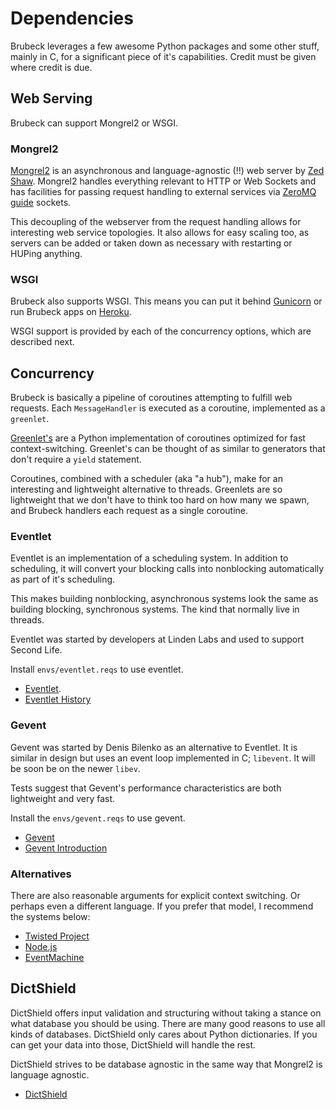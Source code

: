 # Dependencies

Brubeck leverages a few awesome Python packages and some other stuff, mainly in C, for a significant piece of it's capabilities. Credit must be given where credit is due. 


## Web Serving

Brubeck can support Mongrel2 or WSGI. 

### Mongrel2

[Mongrel2](http://mongrel2.org) is an asynchronous and language-agnostic (!!) web server by [Zed Shaw](http://zedshaw.com/). Mongrel2 handles everything relevant to HTTP or Web Sockets and has facilities for passing request handling to external services via [ZeroMQ guide](http://zguide.zeromq.org/) sockets. 

This decoupling of the webserver from the request handling allows for interesting web service topologies. It also allows for easy scaling too, as servers can be added or taken down as necessary with restarting or HUPing anything.

### WSGI

Brubeck also supports WSGI. This means you can put it behind [Gunicorn](http://gunicorn.org/) or run Brubeck apps on [Heroku](http://www.heroku.com/).

WSGI support is provided by each of the concurrency options, which are described next.


## Concurrency

Brubeck is basically a pipeline of coroutines attempting to fulfill web requests.  Each `MessageHandler` is executed as a coroutine, implemented as a `greenlet`.

[Greenlet's](http://packages.python.org/greenlet/) are a Python implementation of coroutines optimized for fast context-switching.  Greenlet's can be thought of as similar to generators that don't require a `yield` statement.

Coroutines, combined with a scheduler (aka "a hub"), make for an interesting and lightweight alternative to threads.  Greenlets are so lightweight that we don't have to think too hard on how many we spawn, and Brubeck handlers each request as a single coroutine.


### Eventlet

Eventlet is an implementation of a scheduling system.  In addition to scheduling, it will convert your blocking calls into nonblocking automatically as part of it's scheduling.

This makes building nonblocking, asynchronous systems look the same as building blocking, synchronous systems. The kind that normally live in threads.

Eventlet was started by developers at Linden Labs and used to support Second Life.

Install `envs/eventlet.reqs` to use eventlet.

* [Eventlet](http://eventlet.net).
* [Eventlet History](http://eventlet.net/doc/history.html)


### Gevent

Gevent was started by Denis Bilenko as an alternative to Eventlet.  It is similar in design but uses an event loop implemented in C; `libevent`.  It will be soon be on the newer `libev`.

Tests suggest that Gevent's performance characteristics are both lightweight and very fast.

Install the `envs/gevent.reqs` to use gevent.

* [Gevent](http://gevent.org)
* [Gevent Introduction](http://gevent.org/intro.html)


### Alternatives

There are also reasonable arguments for explicit context switching.  Or perhaps even a different language.  If you prefer that model, I recommend the systems below:

* [Twisted Project](http://twistedmatrix.com/)
* [Node.js](http://nodejs.org)
* [EventMachine](https://github.com/eventmachine/eventmachine/wiki)


## DictShield

DictShield offers input validation and structuring without taking a stance on what database you should be using. There are many good reasons to use all kinds of databases. DictShield only cares about Python dictionaries. If you can get your data into those, DictShield will handle the rest. 

DictShield strives to be database agnostic in the same way that Mongrel2 is language agnostic.

* [DictShield](https://github.com/j2labs/dictshield)


